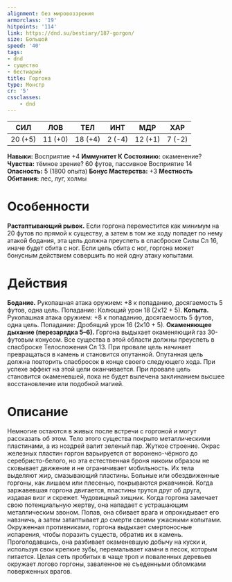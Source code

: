 ```yaml
---
alignment: без мировоззрения
armorclass: '19'
hitpoints: '114'
link: https://dnd.su/bestiary/187-gorgon/
size: Большой
speed: '40'
tags:
- dnd
- существо
- бестиарий
title: Горгона
type: Монстр
cr: '5'
cssclasses:
    - dnd
---
```



| СИЛ | ЛОВ | ТЕЛ | ИНТ | МДР | ХАР |
|---|---|---|---|---|---|
| 20 (+5) | 11 (+0) | 18 (+4) | 2 (-4) | 12 (+1) | 7 (-2) |
**Навыки:** Восприятие +4
**Иммунитет К Состоянию:** окаменение?
**Чувства:** тёмное зрение? 60 футов, пассивное Восприятие 14
**Опасность:** 5 (1800 опыта)
**Бонус Мастерства:** +3
**Местность Обитания:** лес, луг, холмы


# Особенности
**Растаптывающий рывок.** Если горгона переместится как минимум на 20 футов по прямой к существу, а затем в том же ходу попадет по нему атакой бодания, эта цель должна преуспеть в спасброске Силы Сл 16, иначе будет сбита с ног. Если цель сбита с ног, горгона может бонусным действием совершить по ней одну атаку копытами.


# Действия
**Бодание.** Рукопашная атака оружием: +8 к попаданию, досягаемость 5 футов, одна цель. Попадание: Колющий урон 18 (2к12 + 5).
**Копыта.** Рукопашная атака оружием: +8 к попаданию, досягаемость 5 футов, одна цель. Попадание: Дробящий урон 16 (2к10 + 5).
**Окаменяющее дыхание (перезарядка 5–6).** Горгона выдыхает окаменяющий газ 30-футовым конусом. Все существа в этой области должны преуспеть в спасброске Телосложения Сл 13. При провале цель начинает превращаться в камень и становится опутанной. Опутанная цель должна повторить спасбросок в конце своего следующего хода. При успехе эффект на этой цели оканчивается. При провале цель становится окаменевшей, пока не будет вылечена заклинанием высшее восстановление или подобной магией.


# Описание
Немногие остаются в живых после встречи с горгоной и могут рассказать об этом. Тело этого существа покрыто металлическими пластинами, а из ноздрей валит зеленый пар. Жуткое строение. Окрас железных пластин горгон варьируется от воронено-чёрного до серебристо-белого, но эта естественная броня никоим образом не сковывает движение и не ограничивает мобильность. Их тела выделяют жир, смазывающий пластины. Больные или обездвиженные горгоны, как лишаем или плесенью, покрываются ржавчиной. Когда заржавевшая горгона двигается, пластины трутся друг об друга, издавая визг и скрежет. Чудовищный хищник. Когда горгона замечает свою потенциальную жертву, она нападает с устрашающим металлическим звоном. Попав, она сбивает врага и опрокидывает его навзничь, а затем затаптывает до смерти своими ужасными копытами. Окруженная противниками, горгона выдыхает смертоносные испарения, чтобы поразить существ, обратив их в камень. Проголодавшись, она разбивает окаменевшую добычу на куски и, используя свои крепкие зубы, перемалывает камни в песок, которым питается. Целая сеть пробитых в чаще троп и поваленных деревьев окружает логово горгоны, заваленное не съеденными обломками поверженных врагов.